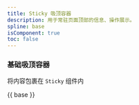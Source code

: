 ```yaml
---
title: Sticky 吸顶容器
description: 用于常驻页面顶部的信息、操作展示。
spline: base
isComponent: true
toc: false
---
```


### 基础吸顶容器

将内容包裹在 `Sticky` 组件内

{{ base }}
